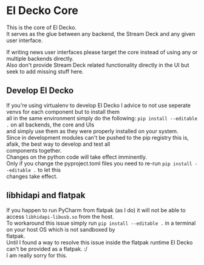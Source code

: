 # El Decko Core
This is the core of El Decko.  
It serves as the glue between any backend, the Stream Deck  and any given user interface.

If writing news user interfaces please target the core instead of using any or multiple backends directly.  
Also don't provide Stream Deck related functionality directly in the UI but seek to add missing stuff here.

## Develop El Decko
If you're using virtualenv to develop El Decko I advice to not use seperate venvs for each component but to install them  
all in the same environment simply do the following: `pip install --editable .` on all backends, the core and UIs  
and simply use them as they were properly installed on your system.  
Since in development modules can't be pushed to the pip registry this is, afaik, the best way to develop and test all  
components together.  
Changes on the python code will take effect imminently.  
Only if you change the pyproject.toml files you need to re-run `pip install --editable .` to let this  
changes take effect.

## libhidapi and flatpak
If you happen to run PyCharm from flatpak (as I do) it will not be able to access `libhidapi-libusb.so` from the host.  
To workaround this issue simply run `pip install --editable .` in a terminal on your host OS which is not sandboxed by  
flatpak.  
Until I found a way to resolve this issue inside the flatpak runtime El Decko can't be provided as a flatpak. :/  
I am really sorry for this.